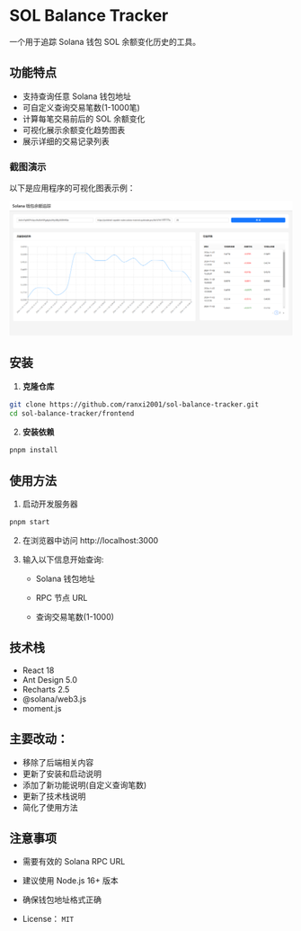 # SOL Balance Tracker

一个用于追踪 Solana 钱包 SOL 余额变化历史的工具。

## 功能特点

- 支持查询任意 Solana 钱包地址
- 可自定义查询交易笔数(1-1000笔)
- 计算每笔交易前后的 SOL 余额变化
- 可视化展示余额变化趋势图表
- 展示详细的交易记录列表

### 截图演示

以下是应用程序的可视化图表示例：

![SOL Balance Chart](./attachment/presentation.png)

## 安装

1. **克隆仓库**

```bash
git clone https://github.com/ranxi2001/sol-balance-tracker.git
cd sol-balance-tracker/frontend
```

2. **安装依赖**

```bash
pnpm install
```

## 使用方法

1. 启动开发服务器

```bash
pnpm start
```

2. 在浏览器中访问 http://localhost:3000
3. 输入以下信息开始查询:

   - Solana 钱包地址

   - RPC 节点 URL

   - 查询交易笔数(1-1000)


## 技术栈

- React 18
- Ant Design 5.0
- Recharts 2.5
- @solana/web3.js
- moment.js

## 主要改动：

- 移除了后端相关内容
- 更新了安装和启动说明
- 添加了新功能说明(自定义查询笔数)
- 更新了技术栈说明
- 简化了使用方法

## 注意事项

- 需要有效的 Solana RPC URL
- 建议使用 Node.js 16+ 版本
- 确保钱包地址格式正确

- License： `MIT`

